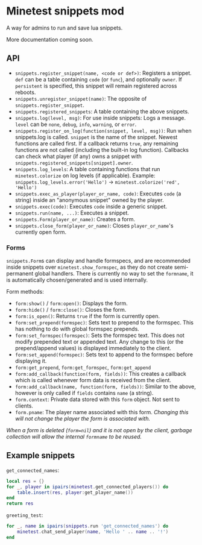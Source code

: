 # Minetest snippets mod

A way for admins to run and save lua snippets.

More documentation coming soon.

## API

 - `snippets.register_snippet(name, <code or def>)`: Registers a snippet.
    `def` can be a table containing `code` (or `func`), and optionally `owner`.
    If `persistent` is specified, this snippet will remain registered across
    reboots.
 - `snippets.unregister_snippet(name)`: The opposite of
    `snippets.register_snippet`.
 - `snippets.registered_snippets`: A table containing the above snippets.
 - `snippets.log(level, msg)`: For use inside snippets: Logs a message. `level`
    can be `none`, `debug`, `info`, `warning`, or `error`.
 - `snippets.register_on_log(function(snippet, level, msg))`: Run when
    snippets.log is called. `snippet` is the name of the snippet. Newest
    functions are called first. If a callback returns `true`, any remaining
    functions are not called (including the built-in log function). Callbacks
    can check what player (if any) owns a snippet with
    `snippets.registered_snippets[snippet].owner`.
 - `snippets.log_levels`: A table containing functions that run
    `minetest.colorize` on log levels (if applicable).
    Example: `snippets.log_levels.error('Hello')` →
    `minetest.colorize('red', 'Hello')`
 - `snippets.exec_as_player(player_or_name, code)`: Executes `code` (a string)
    inside an "anonymous snippet" owned by the player.
 - `snippets.exec(code)`: Executes `code` inside a generic snippet.
 - `snippets.run(name, ...)`: Executes a snippet.
 - `snippets.Form(player_or_name)`: Creates a form.
 - `snippets.close_form(player_or_name)`: Closes `player_or_name`'s currently
    open form.

### Forms

`snippets.Form`s can display and handle formspecs, and are recommended inside
snippets over `minetest.show_formspec`, as they do not create semi-permanent
global handlers. There is currently no way to set the `formname`, it is
automatically chosen/generated and is used internally.

Form methods:

 - `form:show()` / `form:open()`: Displays the form.
 - `form:hide()` / `form:close()`: Closes the form.
 - `form:is_open()`: Returns `true` if the form is currently open.
 - `form:set_prepend(formspec)`: Sets text to prepend to the formspec. This has
    nothing to do with global formspec prepends.
 - `form:set_formspec(formspec)`: Sets the formspec text. This does not modify
    prepended text or appended text. Any change to this (or the prepend/append
    values) is displayed immediately to the client.
 - `form:set_append(formspec)`: Sets text to append to the formspec before
    displaying it.
 - `form:get_prepend`, `form:get_formspec`, `form:get_append`
 - `form:add_callback(function(form, fields))`: This creates a callback which
    is called whenever form data is received from the client.
 - `form:add_callback(name, function(form, fields))`: Similar to the above,
    however is only called if `fields` contains `name` (a string).
 - `form.context`: Private data stored with this `form` object. Not sent to
    clients.
 - `form.pname`: The player name associated with this form. *Changing this will
    not change the player the form is associated with.*

*When a form is deleted (`form=nil`) and it is not open by the client, garbage
collection will allow the internal `formname` to be reused.*

## Example snippets

`get_connected_names`:
```lua
local res = {}
for _, player in ipairs(minetest.get_connected_players()) do
    table.insert(res, player:get_player_name())
end
return res
```

`greeting_test`:
```lua
for _, name in ipairs(snippets.run 'get_connected_names') do
    minetest.chat_send_player(name, 'Hello ' .. name .. '!')
end
```
